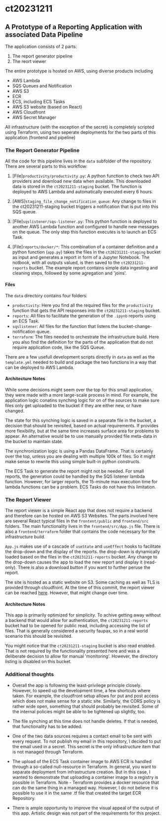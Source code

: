 # ct20231211
## A Prototype of a Reporting Application with associated Data Pipeline

The application consists of 2 parts:

1. The report generator pipeline
1. The reort viewer

The entire prototype is hosted on AWS, using diverse products including 

- AWS Lambda
- SQS Queues and Notification
- AWS S3
- ECR
- ECS, including ECS Tasks
- AWS S3 website (based on React)
- AWS Cloudfront
- AWS Secret Manager

All infrastructure (with the exception of the secret) is completely scripted using Terraform, using two seperate deployments for the two parts of this application (frontend and pipeline)

### The Report Generator Pipeline

All the code for this pipeline lives in the `data` subfolder of the repository. There are several parts to this workflow:

1. [File]`productivity/productivity.py`: A python function to check two API providers and download new data when available. This downloaded data is stored in the `ct20231211-staging` bucket. The function is deployed to AWS Lambda and automatically executed every 6 hours.

1. [AWS]`staging_file_change_notification_queue`: Any change to files in the ct20231211-staging bucket triggers a notification that is put into this SQS queue.

1. [File]`sqslistener/sqs-listener.py`: This python function is deployed to another AWS Lambda function and configured to handle new messages on the queue. The only step this function executes is to launch an ECS Task.

1. [File]`reports/docker/*`: This combination of a container definition and a python function (`app.py`) takes the files in the `ct20231211-staging` bucket as input and generates a report in form of a Jupyter Notebook. The notbook, with all outputs valued, is then saved to the `ct20231211-reports` bucket.
The example report contains simple data ingesting and cleaning steps, followed by some agregation and 'joins'.

#### Files

The `data` directory contains four folders:

- `productivity`: Here you find all the required files for the `productivity` function that gets the API responses into the `ct20231211-staging` bucket.
- `reports`: All files to facilitate the generation of the `.ipynb` reports using an ECS Task.
- `sqslistener`: All files for the function that listens the bucket-change-notification queue.
- `terraform`: The files needed to orchestrate the infrastructure build. Here you also find the definition for the parts of the application that do not require application code, like the SQS Queue.

There are a few usefull development scripts directly in `data` as well as the `template.yml` needed to build and package the two functions in a way that can be deployed to AWS Lambda.

#### Architecture Notes

While some decisions might seem over the top for this small application, they were made with a more large-scale process in mind. For example, the application logic conatins synching logic for on of the sources to make sure files only get uploaded to the bucket if they are either new, or have changed. 

The state for this synching logic is saved in a separate file in the bucket, a decision that should be revisited, based on actual requirements. If provides more flexibility, but at the same time increases surface area for problems to appear. An alternative would be to use manually provided file meta-data in the bucket to maintain state. 

The synchronization logic is using a Pandas DataFrame. That is certainly over the top, unless you are dealing with multiple 100k of files. So it might make sense to rewrite this using simple built-in python constructs.

The ECS Task to generate the report might not be needed. For small reports, the generation could be handled by the SQS listener lambda function. However, for larger reports, the 15-minute max execution time for lambda functions can be a problem. ECS Tasks do not have this limitation.

### The Report Viewer

The report viewer is a simple React app that does not require a backend and therefore can be hosted on AWS S3 Websites. The parts involved here are several React typical files in the `frontent/public` and `frontend/src` folders. The main functionality lives in the `frontend/src/App.js` file. There is also a `frontend/terraform` folder that contains the code necessary for the infrastructure build.

`App.js` makes use of a cascade of `useState` and `useEffect` hooks to facilitate the drop-down and the display of the reports. the drop-down is dynamically loaded based on the files in the `ct20231211-reports` bucket. Any change to the drop-down causes the app to load the new report and display it (read-only). There is also a download button if you want to further peruse the report.

The site is hosted as a static website on S3. Some caching as well as TLS is provided through cloudfront. At the time of this commit, the report viewer can be reached [here](https://dq96sqmscyf67.cloudfront.net/). However, that might change over time. 

#### Architecture Notes

This app is primarily optimized for simplicity. To achive getting away without a backend that would allow for authentication, the `ct20231211-reports` bucket had to be opened for public read, including accessing the list of files. That is generally considered a security faupax, so in a real world scenario this should be revisited. 

You might notice that the `ct20231211-staging` bucket is also read enabled. That is not required by the functionality presented here and was a deliberate decision to allow for manual 'monitoring'. However, the directory listing is disabled on this bucket.

### Additional thoughts

- Overall the app is following the least-privilege principle closely. However, to speed up the development time, a few shortcuts where taken. For example, the cloudfront setup allows for put and post access which does not make sense for a static site. Similarly, the CORS policy is rather wide open, something that should probably be revisited. Some of the internal policies might be able to be tightened up slightly, too.

- The file synching at this time does not handle deletes. If that is needed, that functionality has to be added.

- One of the two data sources requires a contact email to be sent with every request. To not publish my email in this repository, I decided to put the email used in a secret. This secret is the only infrastructure item that is not managed through Terraform.

- The upload of the ECS Task container image to AWS ECR is handled through a so-called null-resource in Terraform. In general, you want to separate deployment from infrastructure creation. But in this case, I wanted to demonstrate that uploading a container image to a registry is possible in Terraform. Note - Terraform provides a docker resource that can do the same thing in a managed way. However, I do not believe it is possible to use it in the same .tf file that created the target ECR Repository.

- There is ample opportunity to improve the visual appeal of the output of this app. Artistic design was not part of the requirements for this project.